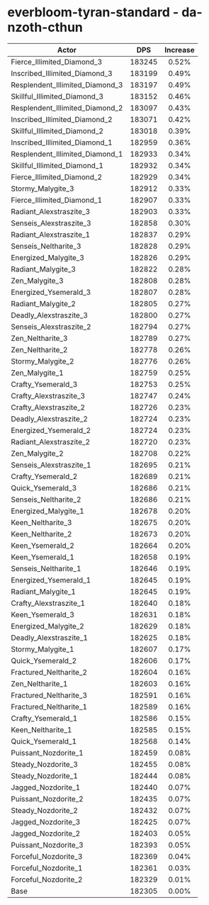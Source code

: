# everbloom-tyran-standard - da-nzoth-cthun
| Actor | DPS | Increase |
|---|:---:|:---:|
|Fierce_Illimited_Diamond_3|183245|0.52%|
|Inscribed_Illimited_Diamond_3|183199|0.49%|
|Resplendent_Illimited_Diamond_3|183197|0.49%|
|Skillful_Illimited_Diamond_3|183152|0.46%|
|Resplendent_Illimited_Diamond_2|183097|0.43%|
|Inscribed_Illimited_Diamond_2|183071|0.42%|
|Skillful_Illimited_Diamond_2|183018|0.39%|
|Inscribed_Illimited_Diamond_1|182959|0.36%|
|Resplendent_Illimited_Diamond_1|182933|0.34%|
|Skillful_Illimited_Diamond_1|182932|0.34%|
|Fierce_Illimited_Diamond_2|182929|0.34%|
|Stormy_Malygite_3|182912|0.33%|
|Fierce_Illimited_Diamond_1|182907|0.33%|
|Radiant_Alexstraszite_3|182903|0.33%|
|Senseis_Alexstraszite_3|182858|0.30%|
|Radiant_Alexstraszite_1|182837|0.29%|
|Senseis_Neltharite_3|182828|0.29%|
|Energized_Malygite_3|182826|0.29%|
|Radiant_Malygite_3|182822|0.28%|
|Zen_Malygite_3|182808|0.28%|
|Energized_Ysemerald_3|182807|0.28%|
|Radiant_Malygite_2|182805|0.27%|
|Deadly_Alexstraszite_3|182800|0.27%|
|Senseis_Alexstraszite_2|182794|0.27%|
|Zen_Neltharite_3|182789|0.27%|
|Zen_Neltharite_2|182778|0.26%|
|Stormy_Malygite_2|182776|0.26%|
|Zen_Malygite_1|182759|0.25%|
|Crafty_Ysemerald_3|182753|0.25%|
|Crafty_Alexstraszite_3|182747|0.24%|
|Crafty_Alexstraszite_2|182726|0.23%|
|Deadly_Alexstraszite_2|182724|0.23%|
|Energized_Ysemerald_2|182724|0.23%|
|Radiant_Alexstraszite_2|182720|0.23%|
|Zen_Malygite_2|182708|0.22%|
|Senseis_Alexstraszite_1|182695|0.21%|
|Crafty_Ysemerald_2|182689|0.21%|
|Quick_Ysemerald_3|182686|0.21%|
|Senseis_Neltharite_2|182686|0.21%|
|Energized_Malygite_1|182678|0.20%|
|Keen_Neltharite_3|182675|0.20%|
|Keen_Neltharite_2|182673|0.20%|
|Keen_Ysemerald_2|182664|0.20%|
|Keen_Ysemerald_1|182658|0.19%|
|Senseis_Neltharite_1|182646|0.19%|
|Energized_Ysemerald_1|182645|0.19%|
|Radiant_Malygite_1|182645|0.19%|
|Crafty_Alexstraszite_1|182640|0.18%|
|Keen_Ysemerald_3|182631|0.18%|
|Energized_Malygite_2|182629|0.18%|
|Deadly_Alexstraszite_1|182625|0.18%|
|Stormy_Malygite_1|182607|0.17%|
|Quick_Ysemerald_2|182606|0.17%|
|Fractured_Neltharite_2|182604|0.16%|
|Zen_Neltharite_1|182603|0.16%|
|Fractured_Neltharite_3|182591|0.16%|
|Fractured_Neltharite_1|182589|0.16%|
|Crafty_Ysemerald_1|182586|0.15%|
|Keen_Neltharite_1|182585|0.15%|
|Quick_Ysemerald_1|182568|0.14%|
|Puissant_Nozdorite_1|182459|0.08%|
|Steady_Nozdorite_3|182455|0.08%|
|Steady_Nozdorite_1|182444|0.08%|
|Jagged_Nozdorite_1|182440|0.07%|
|Puissant_Nozdorite_2|182435|0.07%|
|Steady_Nozdorite_2|182432|0.07%|
|Jagged_Nozdorite_3|182425|0.07%|
|Jagged_Nozdorite_2|182403|0.05%|
|Puissant_Nozdorite_3|182393|0.05%|
|Forceful_Nozdorite_3|182369|0.04%|
|Forceful_Nozdorite_1|182361|0.03%|
|Forceful_Nozdorite_2|182329|0.01%|
|Base|182305|0.00%|
